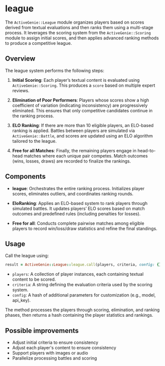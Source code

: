 # league

The `ActiveGenie::League` module organizes players based on scores derived from textual evaluations and then ranks them using a multi-stage process. It leverages the scoring system from the `ActiveGenie::Scoring` module to assign initial scores, and then applies advanced ranking methods to produce a competitive league.

## Overview

The league system performs the following steps:

1. **Initial Scoring**: Each player’s textual content is evaluated using `ActiveGenie::Scoring`. This produces a `score` based on multiple expert reviews.

2. **Elimination of Poor Performers**: Players whose scores show a high coefficient of variation (indicating inconsistency) are progressively eliminated. This ensures that only competitive candidates continue in the ranking process.

3. **ELO Ranking**: If there are more than 10 eligible players, an ELO-based ranking is applied. Battles between players are simulated via `ActiveGenie::Battle`, and scores are updated using an ELO algorithm tailored to the league.

4. **Free for all Matches**: Finally, the remaining players engage in head-to-head matches where each unique pair competes. Match outcomes (wins, losses, draws) are recorded to finalize the rankings.

## Components

- **league**: Orchestrates the entire ranking process. Initializes player scores, eliminates outliers, and coordinates ranking rounds.

- **EloRanking**: Applies an ELO-based system to rank players through simulated battles. It updates players’ ELO scores based on match outcomes and predefined rules (including penalties for losses).

- **Free for all**: Conducts complete pairwise matches among eligible players to record win/loss/draw statistics and refine the final standings.

## Usage

Call the league using:

```ruby
result = ActiveGenie::League::league.call(players, criteria, config: {})
```

- `players`: A collection of player instances, each containing textual content to be scored.
- `criteria`: A string defining the evaluation criteria used by the scoring system.
- `config`: A hash of additional parameters for customization (e.g., model, api_key).

The method processes the players through scoring, elimination, and ranking phases, then returns a hash containing the player statistics and rankings.

## Possible improvements
- Adjust initial criteria to ensure consistency
- Adjust each player's content to ensure consistency
- Support players with images or audio
- Parallelize processing battles and scoring